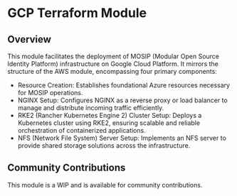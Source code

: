 # GCP Terraform Module

## Overview

This module facilitates the deployment of MOSIP (Modular Open Source Identity Platform) infrastructure on Google Cloud Platform. It mirrors the structure of the AWS module, encompassing four primary components:

- Resource Creation: Establishes foundational Azure resources necessary for MOSIP operations.
- NGINX Setup: Configures NGINX as a reverse proxy or load balancer to manage and distribute incoming traffic efficiently.
- RKE2 (Rancher Kubernetes Engine 2) Cluster Setup: Deploys a Kubernetes cluster using RKE2, ensuring scalable and reliable orchestration of containerized applications.
- NFS (Network File System) Server Setup: Implements an NFS server to provide shared storage solutions across the infrastructure.

## Community Contributions

This module is a WIP and is available for community contributions.